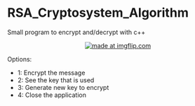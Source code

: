 # RSA_Cryptosystem_Algorithm

Small program to encrypt and/decrypt with c++

<p align="center">
<a href="https://imgflip.com/gif/3a8elk"><img src="https://i.imgflip.com/3a8elk.gif" title="made at imgflip.com"/></a>
</p>

Options:
* 1: Encrypt the message
* 2: See the key that is used
* 3: Generate new key to encrypt
* 4: Close the application
